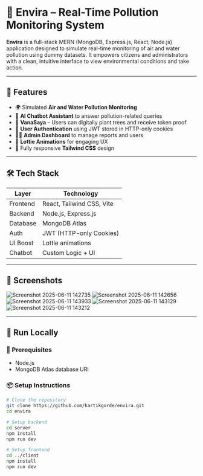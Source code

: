 # 🌿 Envira – Real-Time Pollution Monitoring System

**Envira** is a full-stack MERN (MongoDB, Express.js, React, Node.js) application designed to simulate real-time monitoring of air and water pollution using dummy datasets. It empowers citizens and administrators with a clean, intuitive interface to view environmental conditions and take action.

---

## 🚀 Features

- 🌍 Simulated **Air and Water Pollution Monitoring**
- 💬 **AI Chatbot Assistant** to answer pollution-related queries
- 🌱 **VanaSaya** – Users can digitally plant trees and receive token proof
- 👤 **User Authentication** using JWT stored in HTTP-only cookies
- 🧑‍💼 **Admin Dashboard** to manage reports and users
- 💬 **Lottie Animations** for engaging UX
- 📱 Fully responsive **Tailwind CSS** design

---

## 🛠️ Tech Stack

| Layer      | Technology               |
|------------|---------------------------|
| Frontend   | React, Tailwind CSS, Vite |
| Backend    | Node.js, Express.js       |
| Database   | MongoDB Atlas             |
| Auth       | JWT (HTTP-only Cookies)   |
| UI Boost   | Lottie animations         |
| Chatbot    | Custom Logic + UI         |

---

## 📸 Screenshots

![Screenshot 2025-06-11 142735](https://github.com/user-attachments/assets/af4ed232-f5c8-4b88-8ef0-aa4dec5700ac)
![Screenshot 2025-06-11 142656](https://github.com/user-attachments/assets/bc8b339d-a920-4c83-bb59-20b3f1cd7475)
![Screenshot 2025-06-11 143933](https://github.com/user-attachments/assets/6f5115f4-f2af-472d-8de3-9208643c4237)
![Screenshot 2025-06-11 143129](https://github.com/user-attachments/assets/1433730f-77cb-4b3f-a16c-cbedddc57044)
![Screenshot 2025-06-11 143212](https://github.com/user-attachments/assets/c31e0128-fba4-4037-bbfc-45992425a557)

---

## 🧪 Run Locally

### 🔧 Prerequisites

- Node.js
- MongoDB Atlas database URI

### 📦 Setup Instructions

```bash
# Clone the repository
git clone https://github.com/kartikgorde/envira.git
cd envira

# Setup backend
cd server
npm install
npm run dev

# Setup frontend
cd ../client
npm install
npm run dev


